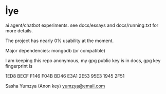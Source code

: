 # İye
ai agent/chatbot experiments. see docs/essays and docs/running.txt for more details.

The project has nearly 0% usability at the moment.

Major dependencies: mongodb (or compatible)

I am keeping this repo anonymous, my gpg public key is in docs, gpg key fingerprint is 

1ED8 BECF F146 F04B BD46  E3A1 2E53 95E3 1945 2F51

Sasha Yumzya (Anon key) <yumzya@email.com>

